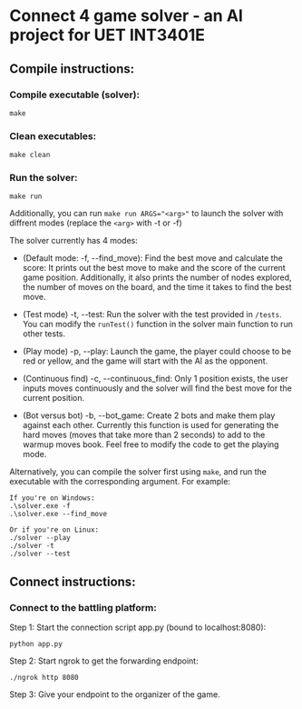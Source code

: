 # Connect 4 game solver - an AI project for UET INT3401E

## Compile instructions:

### Compile executable (solver):

```
make
```

### Clean executables:

```
make clean
```

### Run the solver:

```
make run
```

Additionally, you can run ```make run ARGS="<arg>"``` to launch the solver with diffrent modes (replace the ```<arg>``` with -t or -f)

The solver currently has 4 modes:

- (Default mode: -f, --find_move): Find the best move and calculate the score: It prints out the best move to make and the score of the current game position. Additionally, it also prints the number of nodes explored, the number of moves on the board, and the time it takes to find the best move.

- (Test mode) -t, --test: Run the solver with the test provided in ```/tests```. You can modify the ```runTest()``` function in the solver main function to run other tests.

- (Play mode) -p, --play: Launch the game, the player could choose to be red or yellow, and the game will start with the AI as the opponent.

- (Continuous find) -c, --continuous_find: Only 1 position exists, the user inputs moves continuously and the solver will find the best move for the current position.

- (Bot versus bot) -b, --bot_game: Create 2 bots and make them play against each other. Currently this function is used for generating the hard moves (moves that take more than 2 seconds) to add to the warmup moves book. Feel free to modify the code to get the playing mode.

Alternatively, you can compile the solver first using ```make```, and run the executable with the corresponding argument. For example:
```
If you're on Windows:
.\solver.exe -f
.\solver.exe --find_move

Or if you're on Linux:
./solver --play
./solver -t
./solver --test
```

## Connect instructions:

### Connect to the battling platform:

Step 1: Start the connection script app.py (bound to localhost:8080):
```
python app.py
```

Step 2: Start ngrok to get the forwarding endpoint:

```
./ngrok http 8080
```

Step 3: Give your endpoint to the organizer of the game.